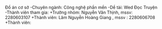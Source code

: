Đồ án cơ sở
-Chuyên ngành: Công nghệ phần mền
-Dề tài: Wed Đọc Truyện
-Thành viên tham gia:
+Trưởng nhóm: Nguyễn Văn Thịnh, mssv: 2280603107
+Thành viên: Lâm Nguyễn Hoàng Giang , mssv : 2280606708
+Thành viên: 

